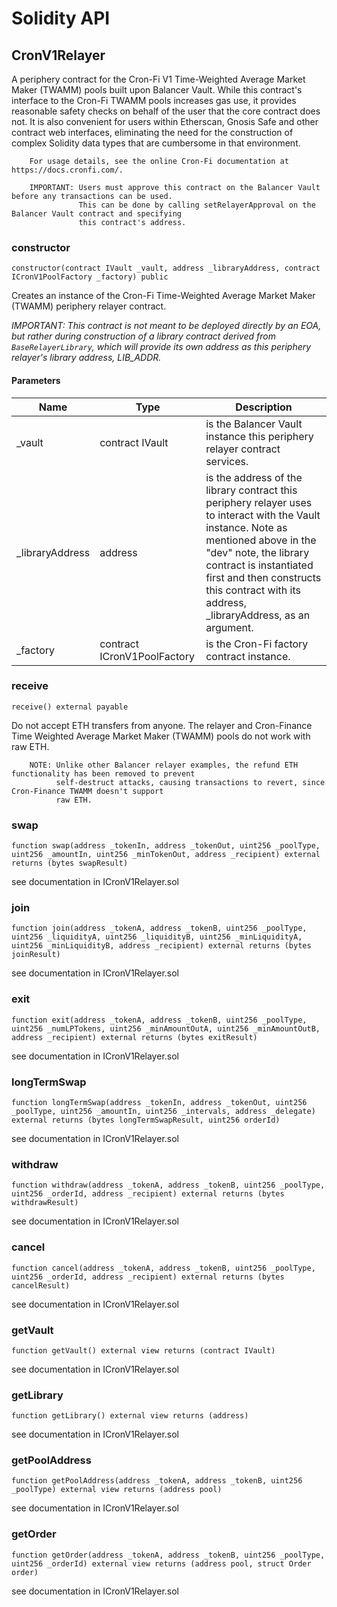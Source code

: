 # Solidity API

## CronV1Relayer

A periphery contract for the Cron-Fi V1 Time-Weighted Average Market Maker (TWAMM) pools built
        upon Balancer Vault. While this contract's interface to the Cron-Fi TWAMM pools increases gas use,
        it provides reasonable safety checks on behalf of the user that the core contract does not. It is also
        convenient for users within Etherscan, Gnosis Safe and other contract web interfaces, eliminating the need
        for the construction of complex Solidity data types that are cumbersome in that environment.

        For usage details, see the online Cron-Fi documentation at https://docs.cronfi.com/.

        IMPORTANT: Users must approve this contract on the Balancer Vault before any transactions can be used.
                   This can be done by calling setRelayerApproval on the Balancer Vault contract and specifying
                   this contract's address.

### constructor

```solidity
constructor(contract IVault _vault, address _libraryAddress, contract ICronV1PoolFactory _factory) public
```

Creates an instance of the Cron-Fi Time-Weighted Average Market Maker (TWAMM) periphery relayer
        contract.

_IMPORTANT: This contract is not meant to be deployed directly by an EOA, but rather during construction
                of a library contract derived from `BaseRelayerLibrary`, which will provide its own address
                as this periphery relayer's library address, LIB_ADDR._

#### Parameters

| Name | Type | Description |
| ---- | ---- | ----------- |
| _vault | contract IVault | is the Balancer Vault instance this periphery relayer contract services. |
| _libraryAddress | address | is the address of the library contract this periphery relayer uses to interact                        with the Vault instance. Note as mentioned above in the "dev" note, the library contract                        is instantiated first and then constructs this contract with its address, _libraryAddress,                        as an argument. |
| _factory | contract ICronV1PoolFactory | is the Cron-Fi factory contract instance. |

### receive

```solidity
receive() external payable
```

Do not accept ETH transfers from anyone. The relayer and Cron-Finance Time Weighted Average Market
        Maker (TWAMM) pools do not work with raw ETH.

        NOTE: Unlike other Balancer relayer examples, the refund ETH functionality has been removed to prevent
              self-destruct attacks, causing transactions to revert, since Cron-Finance TWAMM doesn't support
              raw ETH.

### swap

```solidity
function swap(address _tokenIn, address _tokenOut, uint256 _poolType, uint256 _amountIn, uint256 _minTokenOut, address _recipient) external returns (bytes swapResult)
```

see documentation in ICronV1Relayer.sol

### join

```solidity
function join(address _tokenA, address _tokenB, uint256 _poolType, uint256 _liquidityA, uint256 _liquidityB, uint256 _minLiquidityA, uint256 _minLiquidityB, address _recipient) external returns (bytes joinResult)
```

see documentation in ICronV1Relayer.sol

### exit

```solidity
function exit(address _tokenA, address _tokenB, uint256 _poolType, uint256 _numLPTokens, uint256 _minAmountOutA, uint256 _minAmountOutB, address _recipient) external returns (bytes exitResult)
```

see documentation in ICronV1Relayer.sol

### longTermSwap

```solidity
function longTermSwap(address _tokenIn, address _tokenOut, uint256 _poolType, uint256 _amountIn, uint256 _intervals, address _delegate) external returns (bytes longTermSwapResult, uint256 orderId)
```

see documentation in ICronV1Relayer.sol

### withdraw

```solidity
function withdraw(address _tokenA, address _tokenB, uint256 _poolType, uint256 _orderId, address _recipient) external returns (bytes withdrawResult)
```

see documentation in ICronV1Relayer.sol

### cancel

```solidity
function cancel(address _tokenA, address _tokenB, uint256 _poolType, uint256 _orderId, address _recipient) external returns (bytes cancelResult)
```

see documentation in ICronV1Relayer.sol

### getVault

```solidity
function getVault() external view returns (contract IVault)
```

see documentation in ICronV1Relayer.sol

### getLibrary

```solidity
function getLibrary() external view returns (address)
```

see documentation in ICronV1Relayer.sol

### getPoolAddress

```solidity
function getPoolAddress(address _tokenA, address _tokenB, uint256 _poolType) external view returns (address pool)
```

see documentation in ICronV1Relayer.sol

### getOrder

```solidity
function getOrder(address _tokenA, address _tokenB, uint256 _poolType, uint256 _orderId) external view returns (address pool, struct Order order)
```

see documentation in ICronV1Relayer.sol

